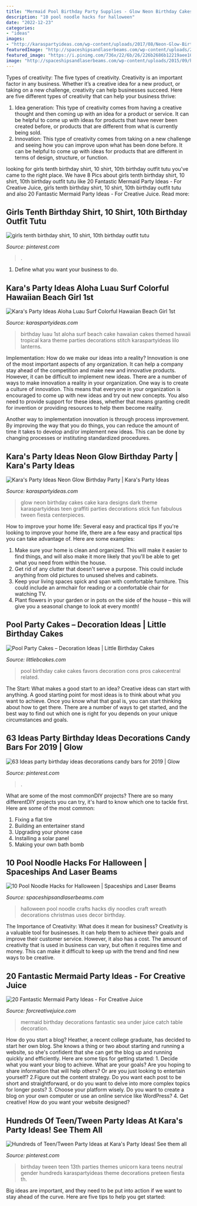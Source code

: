 ```yaml
---
title: "Mermaid Pool Birthday Party Supplies - Glow Neon Birthday Cakes Cake Kara Designs Dark Theme Karaspartyideas Teen Graffiti Parties Decorations Stick Fun Fabulous Tween Fiesta Centerpieces"
description: "10 pool noodle hacks for halloween"
date: "2022-12-23"
categories:
- "ideas"
images:
- "http://karaspartyideas.com/wp-content/uploads/2017/08/Neon-Glow-Birthday-Party-via-Karas-Party-Ideas-KarasPartyIdeas.com1_.jpeg"
featuredImage: "http://spaceshipsandlaserbeams.com/wp-content/uploads/2015/09/halloween-pool-noodle-hacks-crafts.jpg"
featured_image: "https://i.pinimg.com/736x/22/6b/26/226b2686b12219aee1083960209853f6.jpg"
image: "http://spaceshipsandlaserbeams.com/wp-content/uploads/2015/09/halloween-pool-noodle-hacks-crafts.jpg"
---
```



Types of creativity: The five types of creativity.
Creativity is an important factor in any business. Whether it’s a creative idea for a new product, or taking on a new challenge, creativity can help businesses succeed. Here are five different types of creativity that can help your business thrive: 
1. Idea generation: This type of creativity comes from having a creative thought and then coming up with an idea for a product or service. It can be helpful to come up with ideas for products that have never been created before, or products that are different from what is currently being sold. 
2. Innovation: This type of creativity comes from taking on a new challenge and seeing how you can improve upon what has been done before. It can be helpful to come up with ideas for products that are different in terms of design, structure, or function. 

	

		
looking for girls tenth birthday shirt, 10 shirt, 10th birthday outfit tutu you've came to the right place. We have 8 Pics about girls tenth birthday shirt, 10 shirt, 10th birthday outfit tutu like 20 Fantastic Mermaid Party Ideas - For Creative Juice, girls tenth birthday shirt, 10 shirt, 10th birthday outfit tutu and also 20 Fantastic Mermaid Party Ideas - For Creative Juice. Read more:
		
    
## Girls Tenth Birthday Shirt, 10 Shirt, 10th Birthday Outfit Tutu

<img loading=lazy src="https://i.pinimg.com/736x/22/6b/26/226b2686b12219aee1083960209853f6.jpg" onerror="this.onerror=null;this.src='https://tse1.mm.bing.net/th?id=OIP.Ia7eRSVDXag5o6aL96mdhAHaK7&amp;pid=15.1';" alt="girls tenth birthday shirt, 10 shirt, 10th birthday outfit tutu">

_Source: pinterest.com_

>. 

	

1. Define what you want your business to do.

    
## Kara&#039;s Party Ideas Aloha Luau Surf Colorful Hawaiian Beach Girl 1st

<img loading=lazy src="https://www.karaspartyideas.com/wp-content/uploads/2012/10/546458_512763698753623_1928587547_n_600x900.jpg" onerror="this.onerror=null;this.src='https://tse2.mm.bing.net/th?id=OIP.o5Q_BsdaqhXPoY3zRgKsXwHaLH&amp;pid=15.1';" alt="Kara&#039;s Party Ideas Aloha Luau Surf Colorful Hawaiian Beach Girl 1st">

_Source: karaspartyideas.com_

>birthday luau 1st aloha surf beach cake hawaiian cakes themed hawaii tropical kara theme parties decorations stitch karaspartyideas lilo lanterns. 

	

Implementation: How do we make our ideas into a reality?
Innovation is one of the most important aspects of any organization. It can help a company stay ahead of the competition and make new and innovative products. However, it can be difficult to implement new ideas. There are a number of ways to make innovation a reality in your organization. 
One way is to create a culture of innovation. This means that everyone in your organization is encouraged to come up with new ideas and try out new concepts. You also need to provide support for these ideas, whether that means granting credit for invention or providing resources to help them become reality. 

Another way to implementation innovation is through process improvement. By improving the way that you do things, you can reduce the amount of time it takes to develop and/or implement new ideas. This can be done by changing processes or instituting standardized procedures.

    
## Kara&#039;s Party Ideas Neon Glow Birthday Party | Kara&#039;s Party Ideas

<img loading=lazy src="http://karaspartyideas.com/wp-content/uploads/2017/08/Neon-Glow-Birthday-Party-via-Karas-Party-Ideas-KarasPartyIdeas.com1_.jpeg" onerror="this.onerror=null;this.src='https://tse3.mm.bing.net/th?id=OIP.xuwcXJFW0XfNio8VNgyWmgHaLG&amp;pid=15.1';" alt="Kara&#039;s Party Ideas Neon Glow Birthday Party | Kara&#039;s Party Ideas">

_Source: karaspartyideas.com_

>glow neon birthday cakes cake kara designs dark theme karaspartyideas teen graffiti parties decorations stick fun fabulous tween fiesta centerpieces. 

	

How to improve your home life: Several easy and practical tips
If you're looking to improve your home life, there are a few easy and practical tips you can take advantage of. Here are some examples:
1. Make sure your home is clean and organized. This will make it easier to find things, and will also make it more likely that you'll be able to get what you need from within the house.
2. Get rid of any clutter that doesn't serve a purpose. This could include anything from old pictures to unused shelves and cabinets.
3. Keep your living spaces spick and span with comfortable furniture. This could include an armchair for reading or a comfortable chair for watching TV. 
4. Plant flowers in your garden or in pots on the side of the house – this will give you a seasonal change to look at every month! 

    
## Pool Party Cakes – Decoration Ideas | Little Birthday Cakes

<img loading=lazy src="http://www.littlebcakes.com/wp-content/uploads/2014/01/Pool-Party-Cakes-Images.jpg" onerror="this.onerror=null;this.src='https://tse2.mm.bing.net/th?id=OIP.f7BUxPhHoaLdsRmyskVKmwHaFj&amp;pid=15.1';" alt="Pool Party Cakes – Decoration Ideas | Little Birthday Cakes">

_Source: littlebcakes.com_

>pool birthday cake cakes favors decoration cons pros cakecentral related. 

	

The Start: What makes a good start to an idea?
Creative ideas can start with anything. A good starting point for most ideas is to think about what you want to achieve. Once you know what that goal is, you can start thinking about how to get there. There are a number of ways to get started, and the best way to find out which one is right for you depends on your unique circumstances and goals.

    
## 63 Ideas Party Birthday Ideas Decorations Candy Bars For 2019 | Glow

<img loading=lazy src="https://i.pinimg.com/736x/8b/a3/22/8ba322727c90f0d10950f590ca6e9c35.jpg" onerror="this.onerror=null;this.src='https://tse1.mm.bing.net/th?id=OIP.tN837NBhQ13-_w2RchTBHAAAAA&amp;pid=15.1';" alt="63 Ideas party birthday ideas decorations candy bars for 2019 | Glow">

_Source: pinterest.com_

>. 

	

What are some of the most commonDIY projects?
There are so many differentDIY projects you can try, it's hard to know which one to tackle first. Here are some of the most common: 
1. Fixing a flat tire 
2. Building an entertainer stand 
3. Upgrading your phone case 
4. Installing a solar panel 
5. Making your own bath bomb 

    
## 10 Pool Noodle Hacks For Halloween | Spaceships And Laser Beams

<img loading=lazy src="http://spaceshipsandlaserbeams.com/wp-content/uploads/2015/09/halloween-pool-noodle-hacks-crafts.jpg" onerror="this.onerror=null;this.src='https://tse2.mm.bing.net/th?id=OIP.W84CxigN0hWohsHRKc9hjQHaLH&amp;pid=15.1';" alt="10 Pool Noodle Hacks for Halloween | Spaceships and Laser Beams">

_Source: spaceshipsandlaserbeams.com_

>halloween pool noodle crafts hacks diy noodles craft wreath decorations christmas uses decor birthday. 

	

The Importance of Creativity: What does it mean for business?
Creativity is a valuable tool for businesses. It can help them to achieve their goals and improve their customer service. However, it also has a cost. The amount of creativity that is used in business can vary, but often it requires time and money. This can make it difficult to keep up with the trend and find new ways to be creative.

    
## 20 Fantastic Mermaid Party Ideas - For Creative Juice

<img loading=lazy src="http://i0.wp.com/forcreativejuice.com/wp-content/uploads/2016/05/mermaid-party-ideas/9-mermaid-party-ideas.jpg?w=600" onerror="this.onerror=null;this.src='https://tse2.mm.bing.net/th?id=OIP.bTiBrhHlEnSuHyKtqvaOEAHaLH&amp;pid=15.1';" alt="20 Fantastic Mermaid Party Ideas - For Creative Juice">

_Source: forcreativejuice.com_

>mermaid birthday decorations fantastic sea under juice catch table decoration. 

	

How do you start a blog?
Heather, a recent college graduate, has decided to start her own blog. She knows a thing or two about starting and running a website, so she's confident that she can get the blog up and running quickly and efficiently. Here are some tips for getting started: 1. Decide what you want your blog to achieve. What are your goals? Are you hoping to share information that will help others? Or are you just looking to entertain yourself? 2.Figure out the content strategy. Do you want each post to be short and straightforward, or do you want to delve into more complex topics for longer posts? 3. Choose your platform wisely. Do you want to create a blog on your own computer or use an online service like WordPress? 4. Get creative! How do you want your website designed?

    
## Hundreds Of Teen/Tween Party Ideas At Kara&#039;s Party Ideas! See Them All

<img loading=lazy src="https://i.pinimg.com/736x/f5/9f/7d/f59f7d68e76af9538dcb1d8f0def26e1--tween-unicorn-party-th-birthday.jpg?b=t" onerror="this.onerror=null;this.src='https://tse4.mm.bing.net/th?id=OIP.xWH1e3z1zaTNnQ-K18q5OwHaK_&amp;pid=15.1';" alt="Hundreds of Teen/Tween Party Ideas at Kara&#039;s Party Ideas! See them all">

_Source: pinterest.com_

>birthday tween teen 13th parties themes unicorn kara teens neutral gender hundreds karaspartyideas theme decorations preteen fiesta th. 

	

Big ideas are important, and they need to be put into action if we want to stay ahead of the curve. Here are five tips to help you get started: 

